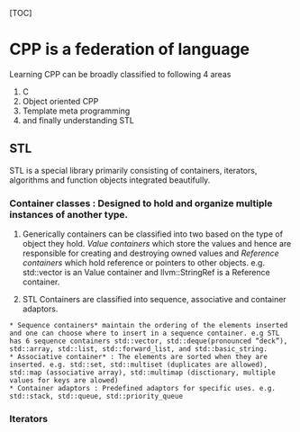 [TOC]

# CPP is a federation of language
Learning CPP can be broadly classified to following 4 areas
1. C 
2. Object oriented CPP
3. Template meta programming
4. and finally understanding STL

## STL
STL is a special library primarily consisting of containers, iterators, algorithms and function objects integrated beautifully. 

### Container classes : Designed to hold and organize multiple instances of another type. 
  1. Generically containers can be classified into two based on the type of object they hold. *Value containers* which store the values and hence are responsible for creating and destroying owned values and *Reference containers* which hold reference or pointers to other objects. e.g. std::vector is an Value container and llvm::StringRef is a Reference container.
 
  1. STL Containers are classified into sequence, associative and container adaptors.
 
    * Sequence containers* maintain the ordering of the elements inserted and one can choose where to insert in a sequence container. e.g STL has 6 sequence containers std::vector, std::deque(pronounced “deck”), std::array, std::list, std::forward_list, and std::basic_string.
    * Associative container* : The elements are sorted when they are inserted. e.g. std::set, std::multiset (duplicates are allowed), std::map (associative array), std::multimap (disctionary, multiple values for keys are alowed)
    * Container adaptors : Predefined adaptors for specific uses. e.g. std::stack, std::queue, std::priority_queue

### Iterators



